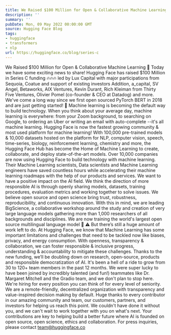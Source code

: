 ```yaml
---
title: We Raised $100 Million for Open & Collaborative Machine Learning 🚀
description: ''
summary: ''
pubDate: Mon, 09 May 2022 00:00:00 GMT
source: Hugging Face Blog
tags:
- huggingface
- transformers
- nlp
url: https://huggingface.co/blog/series-c
---
```


We Raised $100 Million for Open & Collaborative Machine Learning 🚀
Today we have some exciting news to share! Hugging Face has raised $100 Million in Series C funding 🔥🔥🔥 led by Lux Capital with major participations from Sequoia, Coatue and support of existing investors Addition, a_capital, SV Angel, Betaworks, AIX Ventures, Kevin Durant, Rich Kleiman from Thirty Five Ventures, Olivier Pomel (co-founder & CEO at Datadog) and more.
We've come a long way since we first open sourced PyTorch BERT in 2018 and are just getting started! 🙌
Machine learning is becoming the default way to build technology. When you think about your average day, machine learning is everywhere: from your Zoom background, to searching on Google, to ordering an Uber or writing an email with auto-complete --it's all machine learning.
Hugging Face is now the fastest growing community & most used platform for machine learning! With 100,000 pre-trained models & 10,000 datasets hosted on the platform for NLP, computer vision, speech, time-series, biology, reinforcement learning, chemistry and more, the Hugging Face Hub has become the Home of Machine Learning to create, collaborate, and deploy state-of-the-art models.
Over 10,000 companies are now using Hugging Face to build technology with machine learning. Their Machine Learning scientists, Data scientists and Machine Learning engineers have saved countless hours while accelerating their machine learning roadmaps with the help of our products and services.
We want to have a positive impact on the AI field. We think the direction of more responsible AI is through openly sharing models, datasets, training procedures, evaluation metrics and working together to solve issues. We believe open source and open science bring trust, robustness, reproducibility, and continuous innovation. With this in mind, we are leading BigScience, a collaborative workshop around the study and creation of very large language models gathering more than 1,000 researchers of all backgrounds and disciplines. We are now training the world's largest open source multilingual language model 🌸
⚠️ But there’s still a huge amount of work left to do.
At Hugging Face, we know that Machine Learning has some important limitations and challenges that need to be tackled now like biases, privacy, and energy consumption. With openness, transparency & collaboration, we can foster responsible & inclusive progress, understanding & accountability to mitigate these challenges.
Thanks to the new funding, we’ll be doubling down on research, open-source, products and responsible democratization of AI.
It's been a hell of a ride to grow from 30 to 120+ team members in the past 12 months. We were super lucky to have been joined by incredibly talented (and fun!) teammates like Dr. Margaret Mitchell and the Gradio team, and we don't plan to stop here. We're hiring for every position you can think of for every level of seniority. We are a remote-friendly, decentralized organization with transparency and value-inspired decision making by default.
Huge thanks to every contributor in our amazing community and team, our customers, partners, and investors for helping us reach this point. We couldn't have done it without you, and we can't wait to work together with you on what's next. Your contributions are key to helping build a better future where AI is founded on open source, open science, ethics and collaboration.
For press inquiries, please contact team@huggingface.co